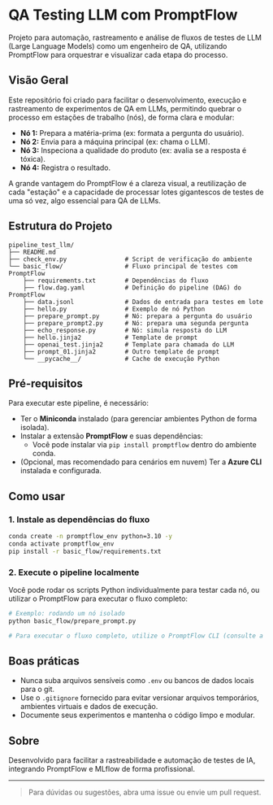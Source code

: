 # QA Testing LLM com PromptFlow

Projeto para automação, rastreamento e análise de fluxos de testes de LLM (Large Language Models) como um engenheiro de QA, utilizando PromptFlow para orquestrar e visualizar cada etapa do processo.

## Visão Geral
Este repositório foi criado para facilitar o desenvolvimento, execução e rastreamento de experimentos de QA em LLMs, permitindo quebrar o processo em estações de trabalho (nós), de forma clara e modular:

- **Nó 1:** Prepara a matéria-prima (ex: formata a pergunta do usuário).
- **Nó 2:** Envia para a máquina principal (ex: chama o LLM).
- **Nó 3:** Inspeciona a qualidade do produto (ex: avalia se a resposta é tóxica).
- **Nó 4:** Registra o resultado.

A grande vantagem do PromptFlow é a clareza visual, a reutilização de cada "estação" e a capacidade de processar lotes gigantescos de testes de uma só vez, algo essencial para QA de LLMs.

## Estrutura do Projeto

```
pipeline_test_llm/
├── README.md
├── check_env.py                # Script de verificação do ambiente
└── basic_flow/                 # Fluxo principal de testes com PromptFlow
    ├── requirements.txt        # Dependências do fluxo
    ├── flow.dag.yaml           # Definição do pipeline (DAG) do PromptFlow
    ├── data.jsonl              # Dados de entrada para testes em lote
    ├── hello.py                # Exemplo de nó Python
    ├── prepare_prompt.py       # Nó: prepara a pergunta do usuário
    ├── prepare_prompt2.py      # Nó: prepara uma segunda pergunta
    ├── echo_response.py        # Nó: simula resposta do LLM
    ├── hello.jinja2            # Template de prompt
    ├── openai_test.jinja2      # Template para chamada do LLM
    ├── prompt_01.jinja2        # Outro template de prompt
    └── __pycache__/            # Cache de execução Python
```

## Pré-requisitos

Para executar este pipeline, é necessário:

- Ter o **Miniconda** instalado (para gerenciar ambientes Python de forma isolada).
- Instalar a extensão **PromptFlow** e suas dependências:
  - Você pode instalar via `pip install promptflow` dentro do ambiente conda.
- (Opcional, mas recomendado para cenários em nuvem) Ter a **Azure CLI** instalada e configurada.

## Como usar

### 1. Instale as dependências do fluxo
```bash
conda create -n promptflow_env python=3.10 -y
conda activate promptflow_env
pip install -r basic_flow/requirements.txt
```

### 2. Execute o pipeline localmente

Você pode rodar os scripts Python individualmente para testar cada nó, ou utilizar o PromptFlow para executar o fluxo completo:

```bash
# Exemplo: rodando um nó isolado
python basic_flow/prepare_prompt.py

# Para executar o fluxo completo, utilize o PromptFlow CLI (consulte a documentação oficial para detalhes de uso)
```

## Boas práticas
- Nunca suba arquivos sensíveis como `.env` ou bancos de dados locais para o git.
- Use o `.gitignore` fornecido para evitar versionar arquivos temporários, ambientes virtuais e dados de execução.
- Documente seus experimentos e mantenha o código limpo e modular.

## Sobre
Desenvolvido para facilitar a rastreabilidade e automação de testes de IA, integrando PromptFlow e MLflow de forma profissional.

---

> Para dúvidas ou sugestões, abra uma issue ou envie um pull request.
